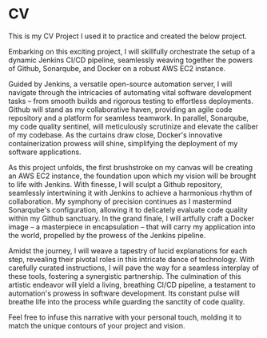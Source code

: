 # CV

This is my CV Project I used it to practice and created the below project.

Embarking on this exciting project, I will skillfully orchestrate the setup of a dynamic Jenkins CI/CD pipeline, seamlessly weaving together the powers of Github, Sonarqube, and Docker on a robust AWS EC2 instance.

Guided by Jenkins, a versatile open-source automation server, I will navigate through the intricacies of automating vital software development tasks – from smooth builds and rigorous testing to effortless deployments. Github will stand as my collaborative haven, providing an agile code repository and a platform for seamless teamwork. In parallel, Sonarqube, my code quality sentinel, will meticulously scrutinize and elevate the caliber of my codebase. As the curtains draw close, Docker's innovative containerization prowess will shine, simplifying the deployment of my software applications.

As this project unfolds, the first brushstroke on my canvas will be creating an AWS EC2 instance, the foundation upon which my vision will be brought to life with Jenkins. With finesse, I will sculpt a Github repository, seamlessly intertwining it with Jenkins to achieve a harmonious rhythm of collaboration. My symphony of precision continues as I mastermind Sonarqube's configuration, allowing it to delicately evaluate code quality within my Github sanctuary. In the grand finale, I will artfully craft a Docker image – a masterpiece in encapsulation – that will carry my application into the world, propelled by the prowess of the Jenkins pipeline.

Amidst the journey, I will weave a tapestry of lucid explanations for each step, revealing their pivotal roles in this intricate dance of technology. With carefully curated instructions, I will pave the way for a seamless interplay of these tools, fostering a synergistic partnership. The culmination of this artistic endeavor will yield a living, breathing CI/CD pipeline, a testament to automation's prowess in software development. Its constant pulse will breathe life into the process while guarding the sanctity of code quality.

Feel free to infuse this narrative with your personal touch, molding it to match the unique contours of your project and vision.




